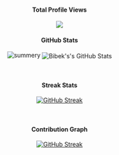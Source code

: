 <div align="center">
  
  #### Total Profile Views
  <img src="https://profile-counter.glitch.me/bibekoli/count.svg?"  />

  <br />
  
  #### GitHub Stats
  ![summery](https://github-readme-stats.vercel.app/api?username=bibekoli&show_icons=true&theme=github_dark&count_private=true&hide_border=true)
  <img align="center" src="https://github-profile-summary-cards.vercel.app/api/cards/profile-details?username=bibekoli&theme=algolia" alt="Bibek's's GitHub Stats" />

  <br />
  
  #### Streak Stats
  [![GitHub Streak](https://streak-stats.demolab.com?user=bibekoli&theme=github_dark&count_private=true)](https://git.io/streak-stats)

  <br />
  
  #### Contribution Graph
  [![GitHub Streak](https://github-readme-activity-graph.vercel.app/graph?username=bibekoli&theme=github-compact)](https://git.io/streak-stats)
</div>
